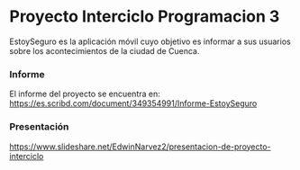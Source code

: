 # Proyecto Interciclo Programacion 3
EstoySeguro es la aplicación móvil cuyo objetivo es informar a sus usuarios sobre los acontecimientos de la ciudad de Cuenca.

### Informe
El informe del proyecto se encuentra en:
https://es.scribd.com/document/349354991/Informe-EstoySeguro
### Presentación 
https://www.slideshare.net/EdwinNarvez2/presentacion-de-proyecto-interciclo
